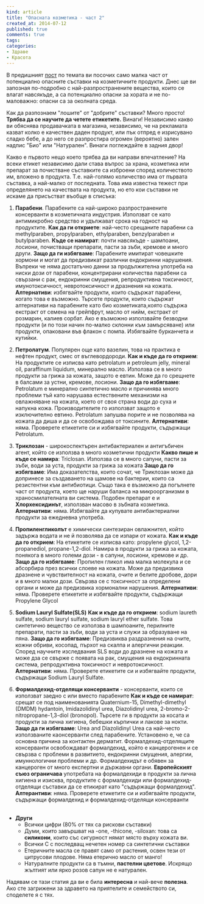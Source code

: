 ```yaml
---
kind: article
title: "Опасната козметика - част 2"
created_at: 2014-07-12 
published: true
comments: true
tags:
categories:
- Здраве
- Красота
--- 
```

В предишният [пост](/blog/2014-07-05-%D0%BE%D0%BF%D0%B0%D1%81%D0%BD%D0%B0%D1%82%D0%B0-%D0%BA%D0%BE%D0%B7%D0%BC%D0%B5%D1%82%D0%B8%D0%BA%D0%B0/) по темата ви посочих само малка част от потенциално опасните съставки на козметичните продукти. Днес ще ви запозная по-подробно с най-разпространените вещества, които се влагат навсякъде, а са потенциално опасни за хората и не по-маловажно: опасни са за околната среда.

Как да разпознаем "лошите" от "добрите" съставки? Много просто! **Трябва да се научите да четете етикетите.** Винаги! Независимо какво ви обяснява продавачката в магазина, независимо, че на рекламата казват колко е качествен даден продукт, или пък отпред е изрисувано сладко бебе, а до него се разпростира огромен (вероятно) зален надпис "Био" или "Натурален". Винаги поглеждайте в задния двор!

<!-- more -->

Какво е първото нещо което трябва да ви направи впечатление? На всеки етикет независимо дали става въпрос за храна, козметика или препарат за почистване съставките са изброени според количеството им, вложено в продукта. Т.е. най-голямо количество има от първата съставка, а най-малко от последната. Това има известна тежест при определянето на качествата на продукта, но ето кои съставки не искаме да присъстват въобще в списъка:

1. **Парабени**. Парабените са най-широко разпространените консерванти в козметичната индустрия. Използват се като антимикробно средство и удължават срока на годност на продуктите.
**Как да ги откриете**: най-често срещаните парабени са methylparaben, propylparaben, ethylparaben, benzylparaben и butylparaben.
**Къде се намират**: почти навсякъде - шампоани, лосиони, почистващи препарати, пасти за зъби, кремове и много други.
**Защо да ги избягваме**: Парабените имитират човешките хормони и могат да предизвикат различни ендокринни нарушения. Въпреки че няма достатъчно данни за продължителна употреба на ниски дози от парабени, концентрирани количества парабени са свързани с рак, ендокринни смущения, репродуктивна токсичност, имунотоксичност, невротоксичност и дразнения на кожата.
**Алтернативи**: избягвайте продукти, които съдържат парабени, когато това е възможно. Търсете продукти, които съдържат алтернативи на парабените като био козметиката,която съдържа екстракт от семена на грейпфрут, масло от нийм, екстракт от розмарин, калиев сорбат. Ако е възможно използвайте безводни продукти (и по този начин по-малко склонни към замърсяване) или продукти, опаковани във флакон с помпа. Избягвайте бурканчета и кутийки.

2. **Петролатум**. Популярен още като вазелин, това на практика е нефтен продукт, смес от въглевордороди.
**Как и къде да го открием**: На продуктите се изписва като petrolatum и petroleum jelly, mineral oil, paraffinum liquidum, минерално масло. Използва се в много продукти за грижа за кожата, защото е евтин. Може да го срещнете в балсами за устни, кремове, лосиони.
**Защо да го избягваме**: Petrolatum е минерално синтетично масло и причинява много проблеми тъй като нарушава естествените механизми на овлажняване на кожата, което от своя страна води до суха и напукна кожа. Производителите го използват защото е изключително евтино.
Petrolatum запушва порите и не позволява на кожата да диша и да се освобождава от токсините. 
**Алтернативи**: няма. Проверете етикетите си и избягвайте продукти, съдържащи Petrolatum.

3. **Триклозан** - широкоспектърен антибактериален и антигъбичен агент, който се използва в много козметични продукти
**Какво пише и къде се намира**: Triclosan. Използва се в много сапуни, пасти за зъби, води за уста, продукти за грижа за кожата
**Защо да го избягваме**: Има доказателства, които сочат, че Триклозан може да допринесе за създаването на щамове на бактерии, които са резистентни към антибиотици. Също така е възможно да погълнете част от продукта, което ще наруши баланса на микроорганизми в храносмилателната ви система.
Подобен препарат е и **Хлорхексидинът**, използван масово в зъбната козметика.
**Алтернативи**: няма. Избягвайте да купувате антибактериални продукти за ежедневна употреба.

4. **Пропиленгликолът** е химически синтезиран овлажнител, който задържа водата и не й позволява да се изпари от кожата.
**Как и къде да го открием**: На етикетите се изписва като: propylene glycol, 1,2-propanediol, propane-1,2-diol. Намира в продукти за грижа за кожата, понякога в много големи дози - в сапуни, лосиони, кремове и др.
**Защо да го избягваме**: Пропилен гликол има малка молекула и се абсорбира през всички слоеве на кожата. Може да предизвика дразнене и чувствителност на кожата, очите и белите дробове, дори и в много малки дози. Свързва се с токсичност за определени органи и може да предизвика хормонални нарушения.
**Алтернативи**: няма. Проверете етикетите и избягвайте продукти, съдържащи Propylene Glycol

5. **Sodium Lauryl Sulfate(SLS)**
**Как и къде да го открием**: sodium laureth sulfate, sodium lauryl sulfate, sodium lauryl ether sulfate. Това синтетично вещество се използва в шампоаните, перилните препарати, пасти за зъби, води за уста и служи за образуване на пяна.
**Защо да го избягваме**: Предизвиква раздразнения на очите, кожни обриви, косопад, пърхот на скалпа и алергични реакции. Според научните изследвания SLS води до дразнене на кожата и може дза се свърже с появата на рак, смущения на ендокринната система, репродуктивна токсичност и невротоксичност.
**Алтернативи**: няма. Проверете етикетите си и избягвайте продукти, съдържащи Sodium Lauryl Sulfate.<br />
6. **Формалдехид-отделящи консерванти** - консерванти, които се използват заедно с или вместо парабените
**Как и къде се намират**: срещат се под наименованията Quaternium-15, Dimethyl-dimethyl (DMDM) hydantoin, Imidazolidinyl urea, Diazolidinyl urea, 2-bromo-2-nitropropane-1,3-diol (bronopol). Търсете ги в продукти за косата и продукти за лична хигиена, бебешки кърпички и лакове за нокти.
**Защо да ги избягваме**: Urea and Diazolidinyl Urea са най-често използваните каонсерванти след парабените. Установено е, че са основна причина за контактен дерматит. Формалдехид-отделящите консерванти освобождават формалдехид, който е канцерогенен и се свързва с проблеми в развитието, ендокринни смущения, алергии, имуннологични проблеми и др. Формалдехидът е обявен за канцероген от много експертни и държавни органи. **Европейският съюз ограничава** употребата на формалдехиди в продукти за лична хигиена и изисква, продуктите с формалдехиди или формалдехид-отделящи съставки да се етикират като "съдържащи формалдехид".
**Алтерантиви**: няма. Проверете етикетите си и избягвайте продукти, съдържащи формалдехид и формалдехид-отделящи консерванти <br /><br />
* **Други**
  * Всички цифри (80% от тях са рискови съставки)
  * Думи, които завършват на -one, -thicone, -siloxan: това са **силикони**, които със сигурност нямат място върху кожата ви.
  * Всички С с последващ нечетен номер са синтетични съставки
  * Етеричните масла се правят само от растения, освен тези от цитрусови плодове. Няма етерично масло от манго!
  * Натуралните продукти са в тъмни, **пастелни цветове**. Искрящо жълтият или ярко розов сапун не е натурален.

Надявам се тази статия да ви е била **интересна** и най-вече **полезна**. Ако сте загрижени за здравето на приятелите и семейството си, споделете я с тях.